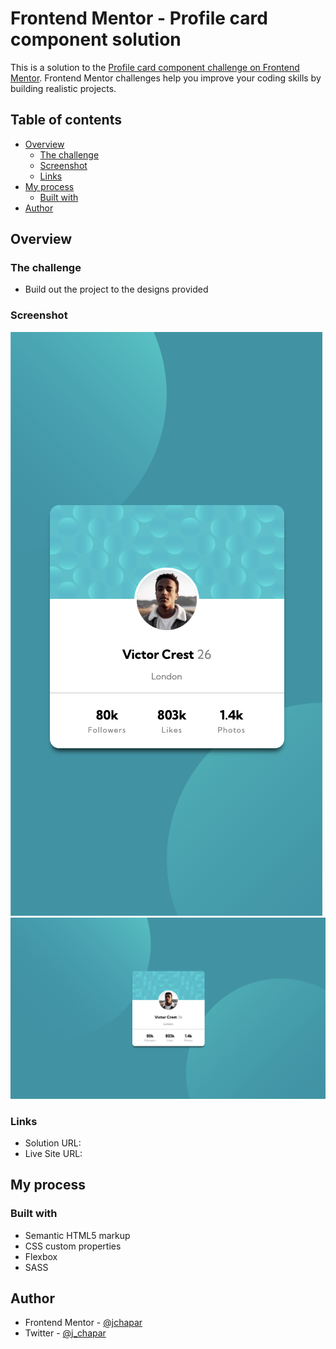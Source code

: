 # Frontend Mentor - Profile card component solution

This is a solution to the [Profile card component challenge on Frontend Mentor](https://www.frontendmentor.io/challenges/profile-card-component-cfArpWshJ). Frontend Mentor challenges help you improve your coding skills by building realistic projects.

## Table of contents

- [Overview](#overview)
  - [The challenge](#the-challenge)
  - [Screenshot](#screenshot)
  - [Links](#links)
- [My process](#my-process)
  - [Built with](#built-with)
- [Author](#author)

## Overview

### The challenge

- Build out the project to the designs provided

### Screenshot

![./dist/images/mobile.png](./dist/images/mobile.png)
![./dist/images/desktop.png](./dist/images/desktop.png)

### Links

- Solution URL: [](https://github.com/jchapar/profile_card_component)
- Live Site URL: [](https://jchapar.github.io/profile_card_component/)

## My process

### Built with

- Semantic HTML5 markup
- CSS custom properties
- Flexbox
- SASS

## Author

- Frontend Mentor - [@jchapar](https://www.frontendmentor.io/profile/jchapar)
- Twitter - [@j_chapar](https://www.twitter.com/j_chapar)
